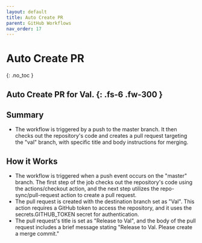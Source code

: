 ```yaml
---
layout: default
title: Auto Create PR 
parent: GitHub Workflows
nav_order: 17
---
```


# Auto Create PR 
{: .no_toc }

Auto Create PR for Val.
{: .fs-6 .fw-300 }
---

## Summary
- The workflow is triggered by a push to the master branch. It then checks out the repository's code and creates a pull request targeting the "val" branch, with specific title and body instructions for merging.

## How it Works 
- The workflow is triggered when a push event occurs on the "master" branch. The first step of the job checks out the repository's code using the actions/checkout action, and the next step utilizes the repo-sync/pull-request action to create a pull request.
- The pull request is created with the destination branch set as "Val". This action requires a GitHub token to access the repository, and it uses the secrets.GITHUB_TOKEN secret for authentication.
- The pull request's title is set as "Release to Val", and the body of the pull request includes a brief message stating "Release to Val. Please create a merge commit."